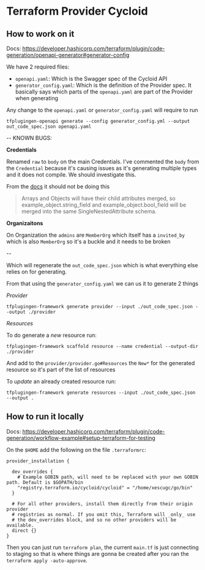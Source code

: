 # Terraform Provider Cycloid

## How to work on it

Docs: https://developer.hashicorp.com/terraform/plugin/code-generation/openapi-generator#generator-config 

We have 2 required files:
* `openapi.yaml`: Which is the Swagger spec of the Cycloid API
* `generator_config.yaml`: Which is the definition of the Provider spec. It basically says which parts of the `openapi.yaml` are part of the Provider when generating

Any change to the `openapi.yaml` or `generator_config.yaml` will require to run 

```
tfplugingen-openapi generate --config generator_config.yml --output out_code_spec.json openapi.yaml
```

--
KNOWN BUGS:

**Credentials**

Renamed `raw` to `body` on the main Credentials. I've commented the `body` from the `Credential` because it's causing issues as it's generating multiple types and it does not compile. We should investigate this.

From the [docs](https://github.com/hashicorp/terraform-plugin-codegen-openapi/blob/main/DESIGN.md#resources) it should not be doing this

> Arrays and Objects will have their child attributes merged, so example_object.string_field and example_object.bool_field will be merged into the same SingleNestedAttribute schema.


**Organizaitons**

On Organization the `admins` are `MemberOrg` which itself has a `invited_by` which is also `MemberOrg` so it's a buckle and it needs to be broken

--

Which will regenerate the `out_code_spec.json` which is what everything else relies on for generating.

From that using the `generator_config.yaml` we can us it to generate 2 things

*Provider*

```
tfplugingen-framework generate provider --input ./out_code_spec.json --output ./provider
```

*Resources*

To do generate a *new* resource run:

```
tfplugingen-framework scaffold resource --name credential --output-dir ./provider
```

And add to the `provider/provider.go#Resources` the `New*` for the generated resource so it's part of the list of resources

To *update* an already created resource run:

```
tfplugingen-framework generate resources --input ./out_code_spec.json --output .
```

## How to run it locally

Docs: https://developer.hashicorp.com/terraform/plugin/code-generation/workflow-example#setup-terraform-for-testing

On the `$HOME` add the following on the file `.terraformrc`:

```hcl
provider_installation {

  dev_overrides {
    # Example GOBIN path, will need to be replaced with your own GOBIN path. Default is $GOPATH/bin
    "registry.terraform.io/cycloid/cycloid" = "/home/xescugc/go/bin"
  }

  # For all other providers, install them directly from their origin provider
  # registries as normal. If you omit this, Terraform will _only_ use
  # the dev_overrides block, and so no other providers will be available.
  direct {}
}
```

Then you can just run `terraform plan`, the current `main.tf` is just connecting to staging so that is where things are gonna be created
after you ran the `terraform apply -auto-approve`.
